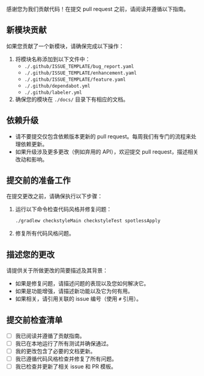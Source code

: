 
感谢您为我们贡献代码！在提交 pull request 之前，请阅读并遵循以下指南。

## 新模块贡献

如果您贡献了一个新模块，请确保完成以下操作：
1. 将模块名称添加到以下文件中：
    - `./.github/ISSUE_TEMPLATE/bug_report.yaml`
    - `./.github/ISSUE_TEMPLATE/enhancement.yaml`
    - `./.github/ISSUE_TEMPLATE/feature.yaml`
    - `./.github/dependabot.yml`
    - `./.github/labeler.yml`
2. 确保您的模块在 `./docs/` 目录下有相应的文档。

## 依赖升级

- 请不要提交仅包含依赖版本更新的 pull request。每周我们有专门的流程来处理依赖更新。
- 如果升级涉及更多更改（例如弃用的 API），欢迎提交 pull request，描述相关改动和影响。

## 提交前的准备工作

在提交更改之前，请确保执行以下步骤：
1. 运行以下命令检查代码风格并修复问题：
   ```bash
   ./gradlew checkstyleMain checkstyleTest spotlessApply
   ```
2. 修复所有代码风格问题。

## 描述您的更改

请提供关于所做更改的简要描述及其背景：
- 如果是修复问题，请描述问题的表现以及您如何解决它。
- 如果是功能增强，请描述新功能以及它为何有用。
- 如果相关，请引用关联的 issue 编号（使用 `#` 引用）。

## 提交前检查清单

- [ ] 我已阅读并遵循了贡献指南。
- [ ] 我已在本地运行了所有测试并确保通过。
- [ ] 我的更改包含了必要的文档更新。
- [ ] 我已遵循代码风格检查并修复了所有问题。
- [ ] 我已检查并更新了相关 issue 和 PR 模板。
